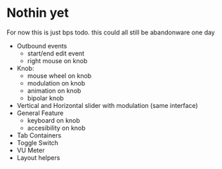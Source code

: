 # Nothin yet

For now this is just bps todo. this could all still be abandonware one day

- Outbound events
    - start/end edit event
    - right mouse on knob
- Knob:
    - mouse wheel on knob
    - modulation on knob
    - animation on knob
    - bipolar knob
- Vertical and Horizontal slider with modulation (same interface)
- General Feature
    - keyboard on knob
    - accesibility on knob
- Tab Containers
- Toggle Switch
- VU Meter
- Layout helpers
